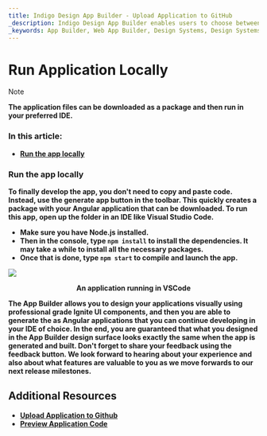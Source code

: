 ```yaml
---
title: Indigo Design App Builder - Upload Application to GitHub
_description: Indigo Design App Builder enables users to choose between downloading their application locally or uploading it to their GitHub repository.
_keywords: App Builder, Web App Builder, Design Systems, Design Systems UX, UI kit, Sketch, Ignite UI for Angular, Sketch to Angular, Angular, Angular Design System, Export code from Sketch, Design Kits for Angular, Sketch UI kits, GitHub
---
```

# Run Application Locally

> [!NOTE]
><b>The application files can be downloaded as a package and then run in your preferred IDE.


### In this article:
* <a href="#run-the-app-locally">Run the app locally</a>

### Run the app locally
To finally develop the app, you don't need to copy and paste code. Instead, use the generate app button in the toolbar. This quickly creates a package with your Angular application that can be downloaded. To run this app, open up the folder in an IDE like Visual Studio Code. 

* Make sure you have Node.js installed. <br>
* Then in the console, type `npm install` to install the dependencies. It may take a while to install all the necessary packages. <be>
* Once that is done, type `npm start` to compile and launch the app.<br>
 
 
<img class="responsive-img" src="../../images/App-VSCode-Indigo-Design-App-Builder.png" srcset="../../images/App-VSCode-Indigo-Design-App-Builder @2x.png 2x" />
<p style="text-align:center;">An application running in VSCode</p>

The App Builder allows you to design your applications visually using professional grade Ignite UI components, and then you are able to generate the as Angular applications that you can continue developing in your IDE of choice. In the end, you are guaranteed that what you designed in the App Builder design surface looks exactly the same when the app is generated and built. Don't forget to share your feedback using the feedback button. We look forward to hearing about your experience and also about what features are valuable to you as we move forwards to our next release milestones. 


## Additional Resources

<div class="divider--half"></div>

* [Upload Application to Github](upload-application-to-github.md)
* [Preview Application Code](../../appbuilder/preview-code.md)

